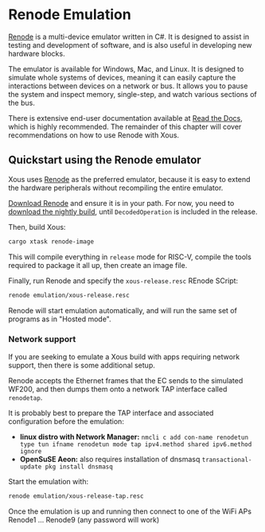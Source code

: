 # Renode Emulation

[Renode](https://renode.io/) is a multi-device emulator written in C#. It is designed to assist in testing and development of software, and is also useful in developing new hardware blocks.

The emulator is available for Windows, Mac, and Linux. It is designed to simulate whole systems of devices, meaning it can easily capture the interactions between devices on a network or bus. It allows you to pause the system and inspect memory, single-step, and watch various sections of the bus.

There is extensive end-user documentation available at [Read the Docs](https://renode.readthedocs.io/en/latest/), which is highly recommended. The remainder of this chapter will cover recommendations on how to use Renode with Xous.

## Quickstart using the Renode emulator

Xous uses [Renode](https://renode.io/) as the preferred emulator, because it is easy to extend the hardware peripherals without recompiling the entire emulator.

[Download Renode](https://renode.io/#downloads) and ensure it is in your path.
For now, you need to [download the nightly build](https://dl.antmicro.com/projects/renode/builds/),
until `DecodedOperation` is included in the release.

Then, build Xous:

```sh
cargo xtask renode-image
```

This will compile everything in `release` mode for RISC-V, compile the tools required to package it all up, then create an image file.

Finally, run Renode and specify the `xous-release.resc` REnode SCript:

```sh
renode emulation/xous-release.resc
```

Renode will start emulation automatically, and will run the same set of programs as in "Hosted mode".

### Network support

If you are seeking to emulate a Xous build with apps requiring network support, then there is some additional setup.

Renode accepts the Ethernet frames that the EC sends to the simulated WF200, and then dumps them onto a network TAP interface called `renodetap`.

It is probably best to prepare the TAP interface and associated configuration before the emulation:
* **linux distro with Network Manager:** `nmcli c add con-name renodetun type tun ifname renodetun mode tap ipv4.method shared ipv6.method ignore`
* **OpenSuSE Aeon:** also requires installation of dnsmasq `transactional-update pkg install dnsmasq`

Start the emulation with:

```sh
renode emulation/xous-release-tap.resc
```
Once the emulation is up and running then connect to one of the WiFi APs Renode1 ... Renode9 (any password will work)
